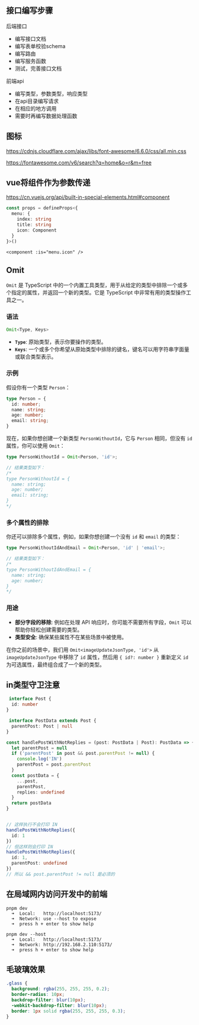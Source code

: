 
## 接口编写步骤
后端接口
- 编写接口文档
- 编写表单校验schema
- 编写路由
- 编写服务函数
- 测试，完善接口文档

前端api
- 编写类型，参数类型，响应类型
- 在api目录编写请求
- 在相应的地方调用
- 需要时再编写数据处理函数


## 图标
https://cdnjs.cloudflare.com/ajax/libs/font-awesome/6.6.0/css/all.min.css

https://fontawesome.com/v6/search?q=home&o=r&m=free


## vue将组件作为参数传递
https://cn.vuejs.org/api/built-in-special-elements.html#component

```ts
const props = defineProps<{
  menu: {
    index: string
    title: string
    icon: Component
  }
}>()
```
```vue
<component :is="menu.icon" />
```


## Omit
`Omit` 是 TypeScript 中的一个内置工具类型，用于从给定的类型中排除一个或多个指定的属性，并返回一个新的类型。它是 TypeScript 中非常有用的类型操作工具之一。

### 语法
```typescript
Omit<Type, Keys>
```

- **`Type`**: 原始类型，表示你要操作的类型。
- **`Keys`**: 一个或多个你希望从原始类型中排除的键名，键名可以用字符串字面量或联合类型表示。

### 示例
假设你有一个类型 `Person`：
```typescript
type Person = {
  id: number;
  name: string;
  age: number;
  email: string;
}
```

现在，如果你想创建一个新类型 `PersonWithoutId`，它与 `Person` 相同，但没有 `id` 属性，你可以使用 `Omit`：

```typescript
type PersonWithoutId = Omit<Person, 'id'>;

// 结果类型如下：
/*
type PersonWithoutId = {
  name: string;
  age: number;
  email: string;
}
*/
```

### 多个属性的排除
你还可以排除多个属性，例如，如果你想创建一个没有 `id` 和 `email` 的类型：
```typescript
type PersonWithoutIdAndEmail = Omit<Person, 'id' | 'email'>;

// 结果类型如下：
/*
type PersonWithoutIdAndEmail = {
  name: string;
  age: number;
}
*/
```

### 用途
- **部分字段的移除**: 例如在处理 API 响应时，你可能不需要所有字段，`Omit` 可以帮助你轻松创建需要的类型。
- **类型安全**: 确保某些属性不在某些场景中被使用。

在你之前的场景中，我们用 `Omit<imageUpdateJsonType, 'id'>` 从 `imageUpdateJsonType` 中移除了 `id` 属性，然后用 `{ id?: number }` 重新定义 `id` 为可选属性，最终组合成了一个新的类型。


## in类型守卫注意
```ts
 interface Post {
  id: number
}

 interface PostData extends Post {
  parentPost: Post | null
}

const handlePostWithNotReplies = (post: PostData | Post): PostData => {
  let parentPost = null
  if ('parentPost' in post && post.parentPost != null) {
    console.log('IN')
    parentPost = post.parentPost
  }
  const postData = {
    ...post,
    parentPost,
    replies: undefined
  }
  return postData
}


// 这样执行不会打印 IN
handlePostWithNotReplies({
  id: 1
})
// 但这样则会打印 IN
handlePostWithNotReplies({
  id: 1,
  parentPost: undefined
})
// 所以 && post.parentPost != null 是必须的
```

## 在局域网内访问开发中的前端
```
pnpm dev
  ➜  Local:   http://localhost:5173/
  ➜  Network: use --host to expose
  ➜  press h + enter to show help

pnpm dev --host
  ➜  Local:   http://localhost:5173/
  ➜  Network: http://192.168.2.110:5173/
  ➜  press h + enter to show help
```

## 毛玻璃效果
```css
.glass {
  background: rgba(255, 255, 255, 0.2);
  border-radius: 10px;
  backdrop-filter: blur(10px);
  -webkit-backdrop-filter: blur(10px);
  border: 1px solid rgba(255, 255, 255, 0.3);
}
```